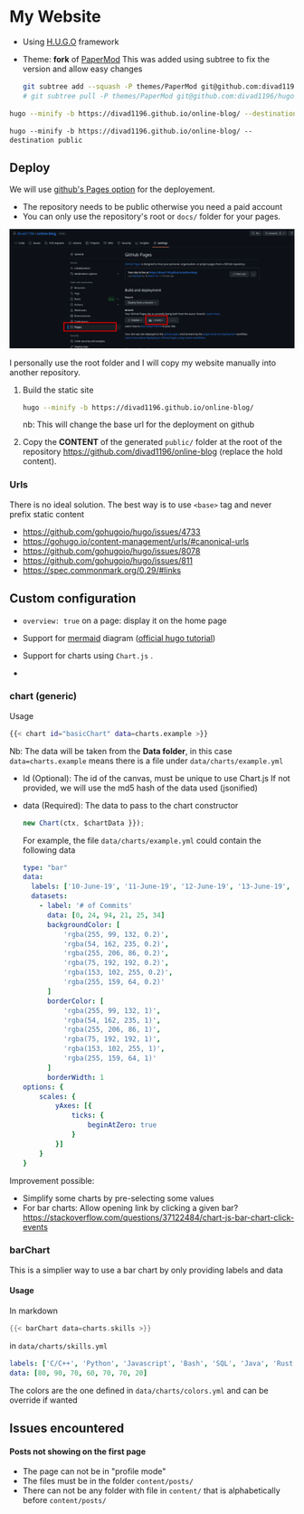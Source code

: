 # My Website
* Using [H.U.G.O](https://gohugo.io/) framework
* Theme: **fork** of [PaperMod](https://themes.gohugo.io/themes/hugo-papermod/)
  This was added using subtree to fix the version and allow easy changes
  
  ```bash
  git subtree add --squash -P themes/PaperMod git@github.com:divad1196/hugo-PaperMod.git master
  # git subtree pull -P themes/PaperMod git@github.com:divad1196/hugo-PaperMod.git master
  ```



```bash
hugo --minify -b https://divad1196.github.io/online-blog/ --destination public
```

```
hugo --minify -b https://divad1196.github.io/online-blog/ --destination public
```



## Deploy

We will use [github's Pages option](https://gohugo.io/hosting-and-deployment/hosting-on-github/) for the deployement.

* The repository needs to be public otherwise you need a paid account
* You can only use the repository's root or `docs/` folder for your pages.

![github-pages](img/github-pages.png)

I personally use the root folder and I will copy my website manually into another repository.



1. Build the static site

   ```bash
   hugo --minify -b https://divad1196.github.io/online-blog/
   ```

   nb: This will change the base url for the deployment on github

2. Copy the **CONTENT** of the generated `public/` folder at the root of the repository https://github.com/divad1196/online-blog
   (replace the hold content).



### Urls

There is no ideal solution. The best way is to use `<base>` tag and never prefix static content

* https://github.com/gohugoio/hugo/issues/4733
* https://gohugo.io/content-management/urls/#canonical-urls
* https://github.com/gohugoio/hugo/issues/8078
* https://github.com/gohugoio/hugo/issues/811
* https://spec.commonmark.org/0.29/#links



## Custom configuration

* `overview: true` on a page: display it on the home page

* Support for [mermaid](https://mermaid-js.github.io/mermaid/#/) diagram ([official hugo tutorial](https://gohugo.io/content-management/diagrams/))

* Support for charts using `Chart.js` .
  
* 
  



### chart (generic)

Usage

```bash
{{< chart id="basicChart" data=charts.example >}}
```

Nb: The data will be taken from the **Data folder**, in this case `data=charts.example` means there is a file under `data/charts/example.yml`

* Id (Optional): The id of the canvas, must be unique to use Chart.js
  If not provided, we will use the md5 hash of the data used (jsonified)

* data (Required): The data to pass to the chart constructor

  ```js
  new Chart(ctx, $chartData }});
  ```

  For example, the file `data/charts/example.yml` could contain the following data

  ```yaml
  type: "bar"
  data:
    labels: ['10-June-19', '11-June-19', '12-June-19', '13-June-19', '14-June-19', '15-June-19']
    datasets:
      - label: '# of Commits'
        data: [0, 24, 94, 21, 25, 34]
        backgroundColor: [
            'rgba(255, 99, 132, 0.2)',
            'rgba(54, 162, 235, 0.2)',
            'rgba(255, 206, 86, 0.2)',
            'rgba(75, 192, 192, 0.2)',
            'rgba(153, 102, 255, 0.2)',
            'rgba(255, 159, 64, 0.2)'
        ]
        borderColor: [
            'rgba(255, 99, 132, 1)',
            'rgba(54, 162, 235, 1)',
            'rgba(255, 206, 86, 1)',
            'rgba(75, 192, 192, 1)',
            'rgba(153, 102, 255, 1)',
            'rgba(255, 159, 64, 1)'
        ]
        borderWidth: 1
  options: {
      scales: {
          yAxes: [{
              ticks: {
                  beginAtZero: true
              }
          }]
      }
  }
  ```


Improvement possible:

* Simplify some charts by pre-selecting some values
* For bar charts: Allow opening link by clicking a given bar?
  https://stackoverflow.com/questions/37122484/chart-js-bar-chart-click-events



### barChart

This is a simplier way to use a bar chart by only providing labels and data

#### Usage

In markdown

```go
{{< barChart data=charts.skills >}}
```

in `data/charts/skills.yml`

```yaml
labels: ['C/C++', 'Python', 'Javascript', 'Bash', 'SQL', 'Java', 'Rust']
data: [80, 90, 70, 60, 70, 70, 20]
```

The colors are the one defined in `data/charts/colors.yml` and can be override if wanted



## Issues encountered

#### Posts not showing on the first page
* The page can not be in "profile mode"
* The files must be in the folder `content/posts/`
* There can not be any folder with file in `content/` that is alphabetically before `content/posts/`